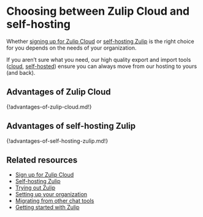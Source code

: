 # Choosing between Zulip Cloud and self-hosting

Whether [signing up for Zulip Cloud](https://zulip.com/new/) or [self-hosting
Zulip](https://zulip.com/self-hosting) is the right choice for you depends on
the needs of your organization.

If you aren’t sure what you need, our high quality export and import
tools ([cloud][export-cloud], [self-hosted][export-self-hosted])
ensure you can always move from our hosting to yours (and back).

## Advantages of Zulip Cloud

{!advantages-of-zulip-cloud.md!}

## Advantages of self-hosting Zulip

{!advantages-of-self-hosting-zulip.md!}

## Related resources

* [Sign up for Zulip Cloud](https://zulip.com/new/)
* [Self-hosting Zulip](https://zulip.com/self-hosting/)
* [Trying out Zulip](/help/trying-out-zulip)
* [Setting up your organization](/help/getting-your-organization-started-with-zulip)
* [Migrating from other chat tools](/help/migrating-from-other-chat-tools)
* [Getting started with Zulip](/help/getting-started-with-zulip)

[export-cloud]: /help/export-your-organization
[export-self-hosted]: https://zulip.readthedocs.io/en/latest/production/export-and-import.html
